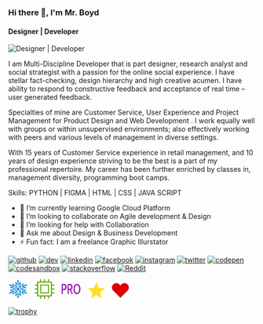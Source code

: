 ### Hi there 👋, I'm Mr. Boyd 
#### Designer | Developer 
![Designer | Developer ](https://pbs.twimg.com/profile_banners/298446284/1637887148/1500x500)

I am Multi-Discipline Developer that is part designer, research analyst and social strategist with a passion for the online social experience. I have stellar fact-checking, design hierarchy and high creative acumen. I have ability to respond to constructive feedback and acceptance of real time – user generated feedback.

Specialties of mine are Customer Service, User Experience and Project Management for Product Design and Web Development . I work equally well with groups or within unsupervised environments; also effectively working with peers and various levels of management in diverse settings.

With 15 years of Customer Service experience in retail management, and 10 years of design experience striving to be the best is a part of my professional repertoire. My career has been further enriched by classes in, management diversity, programming boot camps.

Skills: PYTHON | FIGMA | HTML | CSS | JAVA SCRIPT 

- 🌱 I’m currently learning Google Cloud Platform  
- 👯 I’m looking to collaborate on Agile development & Design 
- 🤔 I’m looking for help with Collaboration  
- 💬 Ask me about Design & Business Development 
- ⚡ Fun fact: I am a freelance Graphic Illurstator


[<img src='https://cdn.jsdelivr.net/npm/simple-icons@3.0.1/icons/github.svg' alt='github' height='40'>](https://github.com/Boyd-Sapeur)  [<img src='https://cdn.jsdelivr.net/npm/simple-icons@3.0.1/icons/dev-dot-to.svg' alt='dev' height='40'>](https://dev.to/boyd_sapeur)  [<img src='https://cdn.jsdelivr.net/npm/simple-icons@3.0.1/icons/linkedin.svg' alt='linkedin' height='40'>](https://www.linkedin.com/in/mrboydaaa/)  [<img src='https://cdn.jsdelivr.net/npm/simple-icons@3.0.1/icons/facebook.svg' alt='facebook' height='40'>](https://www.facebook.com/MrBoydKnows)  [<img src='https://cdn.jsdelivr.net/npm/simple-icons@3.0.1/icons/instagram.svg' alt='instagram' height='40'>](https://www.instagram.com/boyd_sapeur/)  [<img src='https://cdn.jsdelivr.net/npm/simple-icons@3.0.1/icons/twitter.svg' alt='twitter' height='40'>](https://twitter.com/boyd_sapeur)  [<img src='https://cdn.jsdelivr.net/npm/simple-icons@3.0.1/icons/codepen.svg' alt='codepen' height='40'>](https://codepen.io/boyd-sapeur)  [<img src='https://cdn.jsdelivr.net/npm/simple-icons@3.0.1/icons/codesandbox.svg' alt='codesandbox' height='40'>](https://codesandbox.io/u/boyd_sapeur)  [<img src='https://cdn.jsdelivr.net/npm/simple-icons@3.0.1/icons/stackoverflow.svg' alt='stackoverflow' height='40'>](https://stackoverflow.com/users/15100230)  [<img src='https://cdn.jsdelivr.net/npm/simple-icons@3.0.1/icons/reddit.svg' alt='Reddit' height='40'>](https://www.reddit.com/user/MrBoydKnows)  

<a href='https://archiveprogram.github.com/'><img src='https://raw.githubusercontent.com/acervenky/animated-github-badges/master/assets/acbadge.gif' width='40' height='40'></a> <a href='https://docs.github.com/en/developers'><img src='https://raw.githubusercontent.com/acervenky/animated-github-badges/master/assets/devbadge.gif' width='40' height='40'></a> <a href='https://github.com/pricing'><img src='https://raw.githubusercontent.com/acervenky/animated-github-badges/master/assets/pro.gif' width='40' height='40'></a> <a href='https://stars.github.com/'><img src='https://raw.githubusercontent.com/acervenky/animated-github-badges/master/assets/starbadge.gif' width='35' height='35'></a> <a href='https://docs.github.com/en/github/supporting-the-open-source-community-with-github-sponsors'><img src='https://raw.githubusercontent.com/acervenky/animated-github-badges/master/assets/sponsorbadge.gif' width='35' height='35'></a> 

[![trophy](https://github-profile-trophy.vercel.app/?username=Boyd-Sapeur)](https://github.com/ryo-ma/github-profile-trophy)
























